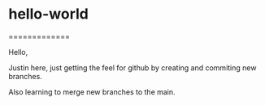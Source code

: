 # hello-world
=============

Hello,

Justin here, just getting the feel for github by creating and commiting new branches.

Also learning to merge new branches to the main.
